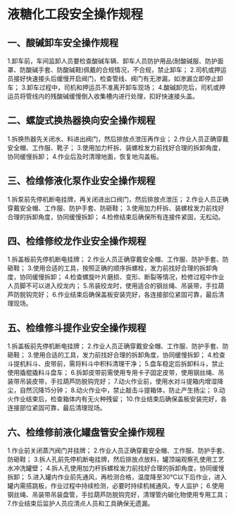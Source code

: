 # 液糖化工段安全操作规程

## 一、酸碱卸车安全操作规程
1.卸车前，车间监卸人员要检查酸碱车辆、卸车人员防护用品(耐酸碱服、防护面罩、防酸碱手套、防酸碱鞋)佩戴的合规情况，不合规，禁止卸车；
2.司机或押运员接好快速接头后缓慢开启阀门，检查管线、阀门有无渗漏，如渗漏立即停止卸车；
3.卸车过程中，司机和押运员不准离开卸车现场；
4.酸碱卸完后，司机或押运员将管线内的残酸碱缓慢倒入收集槽内进行处理，扣好快速接头盖。
## 二、螺旋式换热器换向安全操作规程
1.拆换热器先关闭水、料进出阀门，然后排放点泄压再作业；
2.作业人员正确穿戴安全帽、工作服、靴子；
3.使用加力杆拆、装螺栓发力前找好合理的拆卸角度，协同缓慢拆卸；
4.作业后及时清理地面，恢复地沟盖板。
## 三、检维修液化泵作业安全操作规程
1.拆泵前先停机断电挂牌，再关闭进出口阀门，然后排放点泄压；
2.作业人员正确穿戴安全帽、工作服、防护手套、防砸鞋；
3.使用加力杆拆、装螺栓发力前找好合理的拆卸角度，协同缓慢拆卸；
4.检修结束后确保所有连接件紧固，无松动。
## 四、检维修绞龙作业安全操作规程
1.拆盖板前先停机断电挂牌；
2.作业人员正确穿戴安全帽、工作服、防护手套、防砸鞋；
3.使用合适的工具，按照正确的顺序拆螺栓，发力前找好合理的拆卸角度，协同缓慢拆卸；
4.检查螺旋叶片磨损、变形、断裂等情况，检修过程中作业人员脚不可以进入绞龙内；
5.吊装绞龙时，使用适合的钢丝绳、吊装带，手拉葫芦防脱钩完好；
6.作业结束后确保盖板安装完好，各连接部位紧固可靠，最后清理现场。
## 五、检维修斗提作业安全操作规程
1.拆盖板前先停机断电挂牌；
2.作业人员正确穿戴安全帽、工作服、防护手套、防砸鞋；
3.使用合适的工具，发力前找好合理的拆卸角度，协同缓慢拆卸；
4.检查斗提机料斗、皮带前，需将料斗中积料清理干净；
5.盘车稳定后拆卸料斗，禁止使用撬棍撬料斗盘车；
6.拆卸皮带前需使用专用卡子固定皮带，使用钢丝绳、吊装带吊装皮带，手拉葫芦防脱钩完好；
7.动火作业前，使用水对斗提箱内增湿降尘，自然沉降15分钟；
8.动火作业中，禁止敲击斗提箱体，防止产生扬尘；
9.动火作业结束后，检查箱体内有无火种残留；
10.作业结束后确保盖板安装完好，各连接部位紧固可靠，最后清理现场。
## 六、检维修前液化罐盘管安全操作规程
1.作业前关闭蒸汽阀门并挂牌；
2.作业人员正确穿戴安全帽、工作服、防护手套、防砸鞋；
3.拆人孔前先停机断电挂牌，然后排放点放料，罐顶端观察孔使用工艺水冲洗罐壁；
4.拆人孔使用加力杆拆螺栓发力前找好合理的拆卸角度，协同缓慢拆卸；
5.进入罐内作业前先通风，再检测合格，温度降至30℃以下后作业，进入罐内需搭跳板，作业过程中持续检测，必要时持续机械通风，专人监护；
6.使用钢丝绳、吊装带吊装盘管，手拉葫芦防脱钩完好，清理管内碳化物使用专用工具；
7.作业结束后监护人员应清点人员和工具确保无遗漏。
